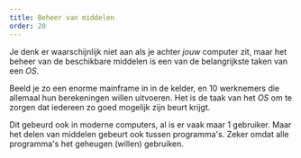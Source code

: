 ```yaml
---
title: Beheer van middelen
order: 20
---
```


Je denk er waarschijnlijk niet aan als je achter *jouw* computer zit, maar het 
beheer van de beschikbare middelen is een van de belangrijkste taken van een _OS_.

Beeld je zo een enorme mainframe in in de kelder, en 10 werknemers die allemaal
hun berekeningen willen uitvoeren. Het is de taak van het _OS_ om te zorgen
dat iedereen zo goed mogelijk zijn beurt krijgt.

Dit gebeurd ook in moderne computers, al is er vaak maar 1 gebruiker.
Maar het delen van middelen gebeurt ook tussen programma's. Zeker omdat
alle programma's het geheugen (willen) gebruiken.

